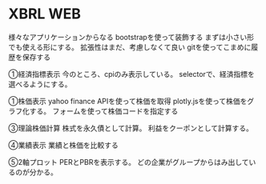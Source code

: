 # XBRL WEB
様々なアプリケーションからなる
bootstrapを使って装飾する
まずは小さい形でも使える形にする。
拡張性はまだ、考慮しなくて良い
gitを使ってこまめに履歴を保存する


①経済指標表示
今のところ、cpiのみ表示している。
selectorで、経済指標を選べるようにする。

①株価表示
yahoo finance APIを使って株価を取得
plotly.jsを使って株価をグラフ化する。
フォームを使って株価コードを指定する

③理論株価計算
株式を永久債として計算。
利益をクーポンとして計算する。

④業績表示
業績と株価を比較する


⑤2軸プロット
PERとPBRを表示する。
どの企業がグループからはみ出しているのが分かる。
